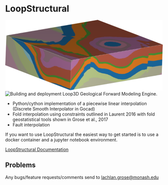 # LoopStructural
![3D model of Mt Bruce created with loopstructural](docs/source/images/image823.png)
![Building and deployment](https://github.com/Loop3D/LoopStructural/workflows/Windows%20build/badge.svg)
Loop3D Geological Forward Modeling Engine.

* Python/cython implementation of a piecewise linear interpolation (Discrete Smooth Interpolator in Gocad) 
* Fold interpolation using constraints outlined in Laurent 2016 with fold geostatistical tools shown in Grose et al., 2017
* Fault interpolation 

If you want to use LoopStructural the easiest way to get started is to use a docker container and a jupyter notebook environment.  

[LoopStructural Documentation](loop3d.github.io/LoopStructural/)

## Problems
Any bugs/feature requests/comments send to lachlan.grose@monash.edu
